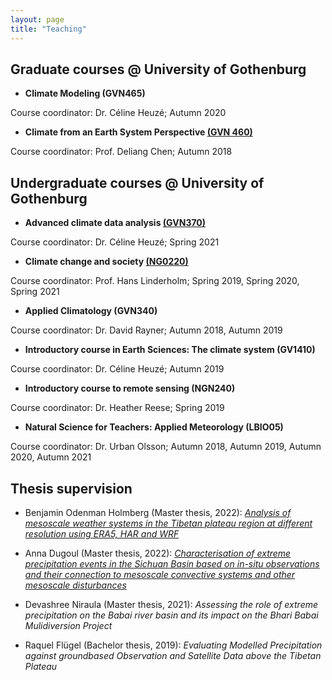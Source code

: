 ```yaml
---
layout: page
title: "Teaching"
---
```


## Graduate courses @ University of Gothenburg


* **Climate Modeling (GVN465)**

Course coordinator: Dr. Céline Heuzé;
Autumn 2020


* **Climate from an Earth System Perspective [(GVN 460)](https://www.gu.se/en/study-gothenburg/climate-change-in-an-earth-system-perspective-gvn460)**

Course coordinator: Prof. Deliang Chen;
Autumn 2018 


## Undergraduate courses @ University of Gothenburg


* **Advanced climate data analysis [(GVN370)](https://www.gu.se/en/study-gothenburg/advanced-climate-data-analysis-gvn370)** 

Course coordinator: Dr. Céline Heuzé;
Spring 2021


* **Climate change and society [(NG0220)](https://www.gu.se/en/study-gothenburg/climate-change-and-society-ng0220)**

Course coordinator: Prof. Hans Linderholm;
Spring 2019, Spring 2020, Spring 2021


* **Applied Climatology (GVN340)**

Course coordinator: Dr. David Rayner;
Autumn 2018, Autumn 2019 


* **Introductory course in Earth Sciences: The climate system (GV1410)**

Course coordinator: Dr. Céline Heuzé;
Autumn 2019 


* **Introductory course to remote sensing (NGN240)**

Course coordinator: Dr. Heather Reese;
Spring 2019 


* **Natural Science for Teachers: Applied Meteorology (LBIO05)**

Course coordinator: Dr. Urban Olsson;
Autumn 2018, Autumn 2019, Autumn 2020, Autumn 2021


## Thesis supervision 

* Benjamin Odenman Holmberg (Master thesis, 2022): *[Analysis of mesoscale weather systems in the Tibetan plateau region at different
resolution using ERA5, HAR and WRF](https://gupea.ub.gu.se/handle/2077/73503)*

* Anna Dugoul (Master thesis, 2022): *[Characterisation of extreme precipitation events in the Sichuan Basin based on in-situ observations and their connection to mesoscale convective systems and other mesoscale disturbances](https://gupea.ub.gu.se/handle/2077/73736)*

* Devashree Niraula (Master thesis, 2021): *Assessing the role of extreme
precipitation on the Babai river basin and its impact on the Bhari Babai Mulidiversion Project* 

* Raquel Flügel (Bachelor thesis, 2019): *Evaluating Modelled Precipitation against groundbased Observation and Satellite Data above the Tibetan Plateau* 








